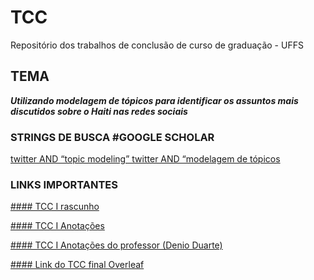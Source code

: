 # TCC
Repositório dos trabalhos de conclusão de curso de graduação - UFFS


## TEMA 
**_Utilizando modelagem de tópicos para identificar os assuntos mais discutidos sobre o Haiti nas redes sociais_**

### STRINGS DE BUSCA #GOOGLE SCHOLAR
[twitter AND “topic modeling” twitter AND “modelagem de tópicos](https://scholar.google.com/scholar?hl=fr&as_sdt=0%2C5&q=twitter+e+modelagem+de+t%C3%B3picos&oq=twitte)


### LINKS IMPORTANTES

[#### TCC I rascunho](https://docs.google.com/document/d/1R1pgF1FM15tFemwf9etjaZ_esjmDjxCkyQ7ApzLr6Nc/edit)


[#### TCC I Anotações ](https://docs.google.com/document/d/1RdfKt1UlMZI_eETEDZr_pzlLp5F_1no1bgkljLwTPTM/edit)

[#### TCC I Anotações do professor (Denio Duarte)](https://docs.google.com/document/d/1wAvI13iA-i3tOn6vGzWuUt3S6JsrRww7HgDPWg5w7t0/edit)

[#### Link do TCC final Overleaf](https://www.overleaf.com/project/619c1053a7f5f0700208908c)





